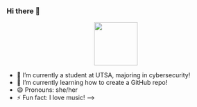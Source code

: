### Hi there 👋
<div id="header" align="center">
  <img src="https://media.giphy.com/media/M9gbBd9nbDrOTu1Mqx/giphy.gif" width="100"/>
</div>

- 🔭 I’m currently a student at UTSA, majoring in cybersecurity!
- 🌱 I’m currently learning how to create a GitHub repo!
- 😄 Pronouns: she/her
- ⚡ Fun fact: I love music! 
-->
